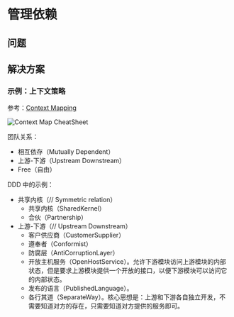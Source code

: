 # 管理依赖

## 问题

## 解决方案

### 示例：上下文策略

参考：[Context Mapping](https://github.com/ddd-crew/context-mapping/)

![Context Map CheatSheet](https://github.com/ddd-crew/context-mapping/raw/master/resources/context-map-cheat-sheet.png)

团队关系：

- 相互依存（Mutually Dependent）
- 上游-下游（Upstream Downstream）
- Free（自由）

DDD 中的示例：

- 共享内核（// Symmetric relation）
    - 共享内核（SharedKernel）
    - 合伙（Partnership）
- 上游-下游（// Upstream Downstream）
    - 客户供应商（CustomerSupplier）
    - 遵奉者（Conformist）
    - 防腐层（AntiCorruptionLayer）
    - 开放主机服务（OpenHostService）。允许下游模块访问上游模块的内部状态，但是要求上游模块提供一个开放的接口，以便下游模块可以访问它的内部状态。
    - 发布的语言（PublishedLanguage）。
    - 各行其道（SeparateWay）。核心思想是：上游和下游各自独立开发，不需要知道对方的存在，只需要知道对方提供的服务即可。
